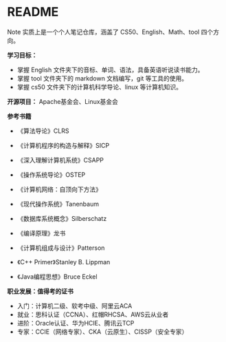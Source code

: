 # README
Note 实质上是一个个人笔记仓库，涵盖了 CS50、English、Math、tool 四个方向。 

**学习目标：**  
* 掌握 English 文件夹下的音标、单词、语法，具备英语听说读书能力。  
* 掌握 tool 文件夹下的 markdown 文档编写，git 等工具的使用。  
* 掌握 cs50 文件夹下的计算机科学导论、linux 等计算机知识。  

**开源项目：** Apache基金会、Linux基金会  

**参考书籍**  

* 《算法导论》CLRS  
* 《计算机程序的构造与解释》SICP  
* 《深入理解计算机系统》CSAPP    

* 《操作系统导论》OSTEP  
* 《计算机网络：自顶向下方法》  
* 《现代操作系统》Tanenbaum  
* 《数据库系统概念》Silberschatz  
* 《编译原理》龙书  
* 《计算机组成与设计》Patterson  
* 《C++ Primer》Stanley B. Lippman  
* 《Java编程思想》Bruce Eckel    

**职业发展：值得考的证书**  

* 入门：计算机二级、软考中级、阿里云ACA  
* 就业：思科认证（CCNA）、红帽RHCSA、AWS云从业者  
* 进阶：Oracle认证、华为HCIE、腾讯云TCP  
* 专家：CCIE（网络专家）、CKA（云原生）、CISSP（安全专家）  
